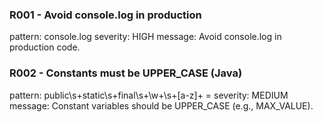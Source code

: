 ### R001 - Avoid console.log in production
pattern: console\.log
severity: HIGH
message: Avoid console.log in production code.

### R002 - Constants must be UPPER_CASE (Java)
pattern: public\s+static\s+final\s+\w+\s+[a-z]+ =
severity: MEDIUM
message: Constant variables should be UPPER_CASE (e.g., MAX_VALUE).

